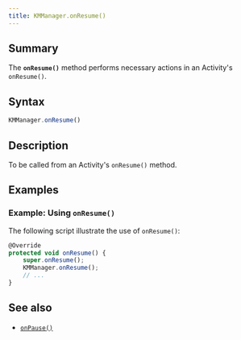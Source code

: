 ```yaml
---
title: KMManager.onResume()
---
```


## Summary

The **`onResume()`** method performs necessary actions in an Activity's
`onResume()`.

## Syntax

``` javascript
KMManager.onResume()
```

## Description

To be called from an Activity's `onResume()` method.

## Examples

### Example: Using `onResume()`

The following script illustrate the use of `onResume()`:

``` javascript
@Override
protected void onResume() {
    super.onResume();
    KMManager.onResume();
    // ...
}
```

## See also

-   [`onPause()`](onPause)
